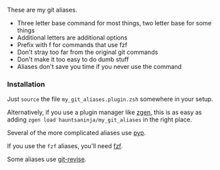 These are my git aliases.

- Three letter base command for most things, two letter base for some things
- Additional letters are additional options
- Prefix with f for commands that use fzf
- Don't stray too far from the original git commands
- Don't make it too easy to do dumb stuff
- Aliases don't save you time if you never use the command

### Installation

Just `source` the file `my_git_aliases.plugin.zsh` somewhere in your setup.

Alternatively, if you use a plugin manager like [zgen](https://github.com/tarjoilija/zgen), this is as easy as adding `zgen load hauntsaninja/my_git_aliases` in the right place.

Several of the more complicated aliases use [pyp](https://github.com/hauntsaninja/pyp).

If you use the `fzf` aliases, you'll need [fzf](https://github.com/junegunn/fzf).

Some aliases use [git-revise](https://github.com/mystor/git-revise).

